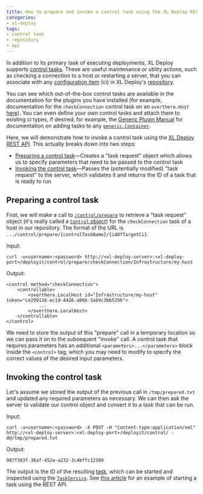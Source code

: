 ```yaml
---
title: How to prepare and invoke a control task using the XL Deploy REST API
categories:
- xl-deploy
tags:
- control task
- repository
- api
---
```


In addition to its primary task of executing deployments, XL Deploy supports [control tasks](http://docs.xebialabs.com/releases/latest/deployit/referencemanual.html#control-tasks). These are useful maintenance or utility actions, such as checking a connection to a host or restarting a server, that you can associate with any [configuration item](http://docs.xebialabs.com/releases/latest/deployit/referencemanual.html#configuration-items-cis) (ci) in XL Deploy's [repository](http://docs.xebialabs.com/releases/latest/deployit/referencemanual.html#repository).

You can see which out-of-the-box control tasks are available in the documentation for the plugins you have installed (for example, documentation for the `checkConnection` control task on an `overthere.Host` [here](http://docs.xebialabs.com/releases/latest/deployit/remotingPluginManual.html#overtherehost)). You can even define your own control tasks and attach them to existing ci types, if desired; for example, the [Generic Plugin Manual](http://docs.xebialabs.com/releases/latest/deployit/genericPluginManual.html#control-task-delegates) for documentation on adding tasks to any [`generic.Container`](http://docs.xebialabs.com/releases/latest/deployit/genericPluginManual.html#genericcontainer).

Here, we will demonstrate how to invoke a control task using the [XL Deploy REST API](http://docs.xebialabs.com/releases/latest/deployit/rest-api/index.html). This actually breaks down into two steps:

* [Preparing a control task](#preparing-a-control-task)—Creates a "task request" object which allows us to specify parameters that need to be passed to the control task
* [Invoking the control task](#invoking-the-control-task)—Passes the (potentially modified) "task request" to the server, which validates it and returns the ID of a task that is ready to run

## Preparing a control task

First, we will make a call to [`/control/prepare`](http://docs.xebialabs.com/releases/latest/deployit/rest-api/com.xebialabs.deployit.engine.api.ControlService.html#/control/prepare/{controlName}/{id:.*?}:GET) to retrieve a "task request" object (it's really called a [`Control` object](http://docs.xebialabs.com/releases/latest/deployit/rest-api/com.xebialabs.deployit.engine.api.dto.Control.html)) for the `checkConnection` task of a host in our repository. The format of the URL is `.../control/prepare/{controlTaskName}/{idOfTargetCi}`.

Input:

    curl -u<username>:<password> http://<xl-deploy-server>:<xl-deploy-port>/deployit/control/prepare/checkConnection/Infrastructure/my-host

Output:

    <control method="checkConnection">
        <controllable>
            <overthere.LocalHost id="Infrastructure/my-host" token="ce299116-ec1d-4426-a066-3ab9c3bb529b">
                ...
            </overthere.LocalHost>
        </controllable>
    </control>

We need to store the output of this "prepare" call in a temporary location so we can pass it on to the subsequent "invoke" call. A control task that requires parameters has an additional `<parameters>...</parameters>` block inside the `<control>` tag, which you may need to modify to specify the correct values of the desired input parameters.

## Invoking the control task

Let's assume we stored the output of the previous call in `/tmp/prepared.txt` and updated any required parameters as necessary. We can then ask the server to validate our control object and convert it to a task that can be run.

Input:

    curl -u<username>:<password> -X POST -H "Content-type:application/xml" http://<xl-deploy-server>:<xl-deploy-port>/deployit/control/ -d@/tmp/prepared.txt

Output:

    987f383f-36af-452a-a232-3c4bffc12389

The output is the ID of the resulting [task](http://docs.xebialabs.com/releases/latest/deployit/referencemanual.html#task), which can be started and inspected using the [`TaskService`](http://docs.xebialabs.com/releases/latest/deployit/rest-api/com.xebialabs.deployit.engine.api.TaskService.html). See [this article](/start-task-retrieve-task-info-rest-api) for an example of starting a task using the REST API.
